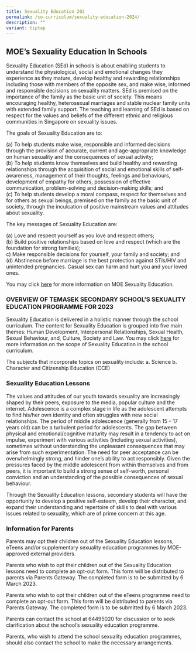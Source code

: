 ```yaml
---
title: Sexuality Education 202
permalink: /co-curriculum/sexuality-education-2024/
description: ""
variant: tiptap
---
```

## MOE’s Sexuality Education In Schools
Sexuality Education (SEd) in schools is about enabling students to understand the physiological, social and emotional changes they experience as they mature, develop healthy and rewarding relationships including those with members of the opposite sex, and make wise, informed and responsible decisions on sexuality matters. SEd is premised on the importance of the family as the basic unit of society. This means encouraging healthy, heterosexual marriages and stable nuclear family units with extended family support. The teaching and learning of SEd is based on respect for the values and beliefs of the different ethnic and religious communities in Singapore on sexuality issues.

The goals of Sexuality Education are to:

(a)	To help students make wise, responsible and informed decisions through the provision of accurate, current and age-appropriate knowledge on human sexuality and the consequences of sexual activity;
<br>(b)	To help students know themselves and build healthy and rewarding relationships through the acquisition of social and emotional skills of self-awareness, management of their thoughts, feelings and behaviours, development of empathy for others, possession of effective communication, problem-solving and decision-making skills; and
<br>(c)	To help students develop a moral compass, respect for themselves and for others as sexual beings, premised on the family as the basic unit of society, through the inculcation of positive mainstream values and attitudes about sexuality. 


The key messages of Sexuality Education are:

(a)	Love and respect yourself as you love and respect others;
<br>(b)	Build positive relationships based on love and respect (which are the foundation for strong families);
<br>c)	Make responsible decisions for yourself, your family and society; and
<br>(d)	Abstinence before marriage is the best protection against STIs/HIV and unintended pregnancies. Casual sex can harm and hurt you and your loved ones.


You may click&nbsp;[here](https://www.moe.gov.sg/education-in-sg/our-programmes/sexuality-education)&nbsp;for more information on MOE Sexuality Education.  

### OVERVIEW OF TEMASEK SECONDARY SCHOOL’S SEXUALITY EDUCATION PROGRAMME FOR 2023
Sexuality Education is delivered in a holistic manner through the school curriculum. The content for Sexuality Education is grouped into five main themes: Human Development, Interpersonal Relationships, Sexual Health, Sexual Behaviour, and, Culture, Society and Law. You may click [here](https://www.moe.gov.sg/education-in-sg/our-programmes/sexuality-education/scope-and-teaching-approach) for more information on the scope of Sexuality Education in the school curriculum.

The subjects that incorporate topics on sexuality include: 
a.	Science 
b.	Character and Citizenship Education (CCE)

### Sexuality Education Lessons
The values and attitudes of our youth towards sexuality are increasingly shaped by their peers, exposure to the media, popular culture and the internet. Adolescence is a complex stage in life as the adolescent attempts to find his/her own identity and often struggles with new social relationships. The period of middle adolescence (generally from 15 – 17 years old) can be a turbulent period for adolescents. The gap between physical and emotional/cognitive maturity may result in a tendency to act on impulse, experiment with various activities (including sexual activities), sometimes without understanding the unpleasant consequences that may arise from such experimentation. The need for peer acceptance can be overwhelmingly strong, and hinder one’s ability to act responsibly.  Given the pressures faced by the middle adolescent from within themselves and from peers, it is important to build a strong sense of self-worth, personal conviction and an understanding of the possible consequences of sexual behaviour. 

Through the Sexuality Education lessons, secondary students will have the opportunity to develop a positive self-esteem, develop their character, and expand their understanding and repertoire of skills to deal with various issues related to sexuality, which are of prime concern at this age.  

  
### Information for Parents

Parents may opt their children out of the Sexuality Education lessons, eTeens and/or supplementary sexuality education programmes by MOE-approved external providers. 

Parents who wish to opt their children out of the Sexuality Education lessons need to complete an opt-out form. This form will be distributed to parents via Parents Gateway. The completed form is to be submitted by 6 March 2023. 

Parents who wish to opt their children out of the eTeens programme need to complete an opt-out form. This form will be distributed to parents via Parents Gateway.  The completed form is to be submitted by 6 March 2023.

Parents can contact the school at 64495020 for discussion or to seek clarification about the school’s sexuality education programme.

Parents, who wish to attend the school sexuality education programmes, should also contact the school to make the necessary arrangements.